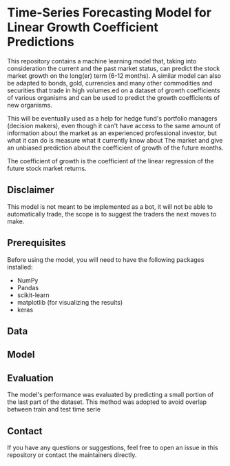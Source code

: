 # Time-Series Forecasting Model for Linear Growth Coefficient Predictions



This repository contains a machine learning model that, taking into consideration the current and the past market status, can predict the stock market growth on the long(er) term (6-12 months). A similar model can also be adapted to bonds, gold, currencies and many other commodities and securities that trade in high volumes.ed on a dataset of growth coefficients of various organisms and can be used to predict the growth coefficients of new organisms.

This will be eventually used as a help for hedge fund's portfolio managers (decision makers), even though it can't have access to the same amount of information about the market as an experienced professional investor, but what it can do is measure what it currently know about
The market and give an unbiased prediction about the coefficient of growth of the future months.

The coefficient of growth is the coefficient of the linear regression of the future stock market returns.

## Disclaimer
This model is not meant to be implemented as a bot, it will not be able to automatically trade, the scope is to suggest the traders the next moves to make.

## Prerequisites
Before using the model, you will need to have the following packages installed:

* NumPy
* Pandas
* scikit-learn
* matplotlib (for visualizing the results)
* keras

## Data

## Model

## Evaluation
The model's performance was evaluated by predicting a small portion of the last part of the dataset.
This method was adopted to avoid overlap between train and test time serie

## Contact
If you have any questions or suggestions, feel free to open an issue in this repository or contact the maintainers directly.
